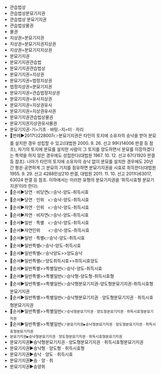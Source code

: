 - 관습법상
- 관습법상분묘기지권
- 관습법상 분묘기지권
- 관습법상물권
- 물권
- 지상권=분묘기지권
- 지상권=분묘기지권지상권
- 지상권=분묘기지지상권
- 분묘기지권
- 분묘기지권관습법
- 분묘기지권관습법상
- 분묘기지권=지상권
- 분묘기지권=법정지상권
- 법정지상권=분묘기지권
- 분묘기지권=관습법정지상권
- 분묘기지권=유사지상권
- 분묘기지권=지상권유사
- 분묘기지권=지상권유사권
- 분묘기지권관습법상물권
- 분묘기지권지상권유사물권
- 분묘기지권-기=기초ㆍ바탕.-지=터ㆍ자리
- 📌판례▶️2017다228007👉분묘기지권은 타인의 토지에 소유자의 승낙을 받아 분묘를 설치한 경우 성립할 수 있고(대법원 2000. 9. 26. 선고 99다14006 판결 등 참조), 자기의 토지에 분묘를 설치한 사람이 그 토지를 양도하면서 분묘를 이장하겠다는 특약을 하지 않은 경우에도 성립한다(대법원 1967. 10. 12. 선고 67다1920 판결 등 참조). 나아가 타인의 토지에 소유자의 승낙 없이 분묘를 설치한 경우에도 20년간 평온·공연하게 그 분묘의 기지를 점유하면 분묘기지권을 시효로 취득한다(대법원 1955. 9. 29. 선고 4288민상210 판결, 대법원 2011. 11. 10. 선고 2011다63017, 63024 판결 등 참조. 이하에서는 이러한 유형의 분묘기지권을 ‘취득시효형 분묘기지권’이라 한다).
- 📌순서▶️당연ㆍ비당연👉승낙-양도-취득시효
- 📌순서▶️당연ㆍ인위　👉승낙-양도-취득시효
- 📌순서▶️자연ㆍ인위　👉승낙-양도-취득시효
- 📌순서▶️자연ㆍ비자연👉승낙-양도-취득시효
- 📌순서▶️일반ㆍ특별　👉승낙-양도-취득시효
- 📌순서▶️자연인위　　👉승낙-양도-취득시효
- 📌순서▶️일반ㆍ특별👉승낙-양도-취득시효
- 📌순서▶️일반특별👉승낙-양도-취득시효
- 📌순서▶️일반특별👉승낙양도>>양도승낙
- 📌순서▶️일반특별👉양도취득시효>>취득시효양도
- 📌순서▶️일반특별>>특별일반👉승낙-양도-취득시효
- 📌순서▶️일반특별>>특별일반👉승낙형-양도형-취득시효형
- 📌순서▶️일반특별>>특별일반👉승낙형분묘기지권-양도형분묘기지권-취득시효형분묘기지권
- 📌순서▶️일반특별>>특별일반👉승낙형분묘기지권ㆍ양도형분묘기지권ㆍ취득시효형분묘기지권
- 📌순서▶️일반특별>>특별일반👉`승낙형분묘기지권ㆍ양도형분묘기지권ㆍ취득시효형분묘기지권`
- 📌순서▶️일반특별>>특별일반👉`분묘기지권▶️승낙형분묘기지권ㆍ양도형분묘기지권ㆍ취득시효형분묘기지권`
- `분묘기지권▶️승낙형분묘기지권ㆍ양도형분묘기지권ㆍ취득시효형분묘기지권`
- 분묘기지권▶️승낙형분묘기지권ㆍ양도형분묘기지권ㆍ취득시효형분묘기지권
- 분묘기지권▶️승낙형ㆍ양도형ㆍ취득시효형
- 분묘기지권▶️승낙ㆍ양도ㆍ취득시효
- 분묘기지권▶️승ㆍ양ㆍ취
- 분묘기지권▶️승양취
